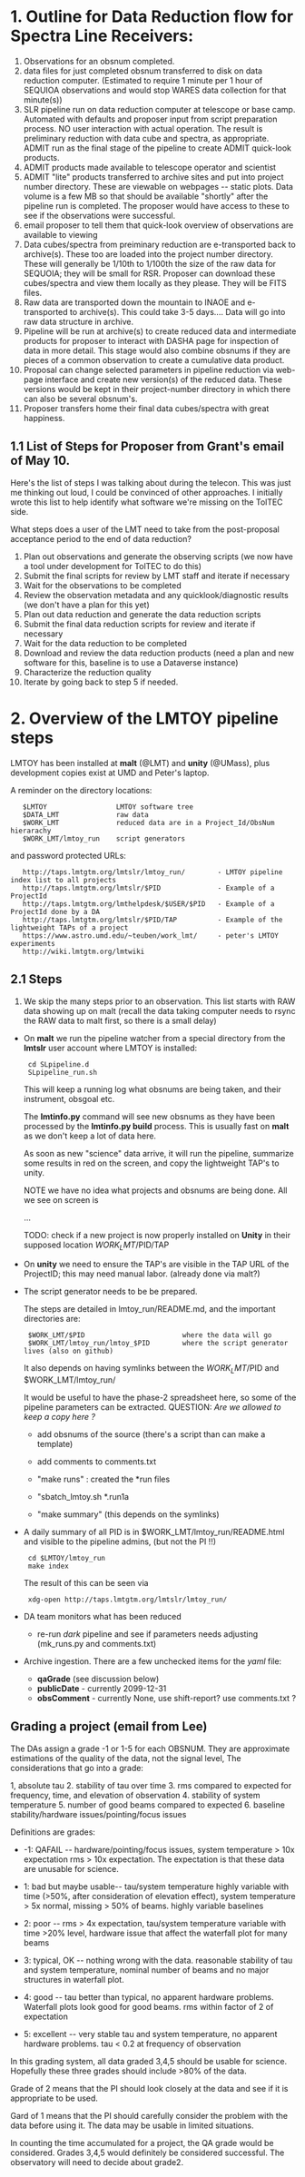 # 1. Outline for Data Reduction flow for Spectra Line Receivers:

1. Observations for an obsnum completed.
2. data files for just completed obsnum transferred to disk on data reduction
      computer. (Estimated to require 1 minute per 1 hour of SEQUIOA observations and
      would stop WARES data collection for that minute(s))
3. SLR pipeline run on data reduction computer at telescope or base camp. Automated
      with defaults and proposer input from script preparation process. NO user interaction
      with actual operation. The result is preliminary reduction with data cube and spectra,
      as appropriate. ADMIT run as the final stage of the pipeline to create ADMIT quick-look
      products.
4. ADMIT products made available to telescope operator and scientist
5. ADMIT "lite" products transferred to archive sites and put into project number directory. These
      are viewable on webpages -- static plots. Data volume is a few MB so that should be available
      "shortly" after the pipeline run is completed. The proposer would have access to these 
      to see if the observations were successful.
6. email proposer to tell them that quick-look overview of observations are available to viewing
7. Data cubes/spectra from preiminary reduction are e-transported back to archive(s). These too
      are loaded into the project number directory. These will generally be 1/10th to 1/100th the
      size of the raw data for SEQUOIA; they will be small for RSR. Proposer can download these
      cubes/spectra and view them locally as they please. They will be FITS files.
8. Raw data are transported down the mountain to INAOE and e-transported to archive(s). This could
      take 3-5 days.... Data will go into raw data structure in archive.
9. Pipeline will be run at archive(s) to create reduced data and intermediate products for proposer
      to interact with DASHA page for inspection of data in more detail. This stage would also combine
      obsnums if they are pieces of a common observation to create a cumulative data product.
10. Proposal can change selected parameters in pipeline reduction via web-page interface and create
      new version(s) of the reduced data. These versions would be kept in their project-number directory
      in which there can also be several obsnum's.
11. Proposer transfers home their final data cubes/spectra with great happiness.


## 1.1 List of Steps for Proposer from Grant's email of May 10.

Here's the list of steps I was talking about during the telecon.  This
was just me thinking out loud, I could be convinced of other
approaches.  I initially wrote this list to help identify what
software we're missing on the TolTEC side.

What steps does a user of the LMT need to take from the post-proposal acceptance period to the end of data reduction?

1. Plan out observations and generate the observing scripts (we now have a tool under development for TolTEC to do this)
2. Submit the final scripts for review by LMT staff and iterate if necessary 
3. Wait for the observations to be completed
4. Review the observation metadata and any quicklook/diagnostic results (we don't have a plan for this yet)
5. Plan out data reduction and generate the data reduction scripts 
6. Submit the final data reduction scripts for review and iterate if necessary 
7. Wait for the data reduction to be completed
8. Download and review the data reduction products (need a plan and new software for this, baseline is to use a Dataverse instance)
9. Characterize the reduction quality 
10. Iterate by going back to step 5 if needed.


# 2. Overview of the LMTOY pipeline steps

LMTOY has been installed at **malt** (@LMT) and **unity** (@UMass), plus development copies
exist at UMD and Peter's laptop.

A reminder on the directory locations:

       $LMTOY                 LMTOY software tree
       $DATA_LMT              raw data
       $WORK_LMT              reduced data are in a Project_Id/ObsNum hierarachy
       $WORK_LMT/lmtoy_run    script generators

and password protected URLs:

       http://taps.lmtgtm.org/lmtslr/lmtoy_run/        - LMTOY pipeline index list to all projects
       http://taps.lmtgtm.org/lmtslr/$PID              - Example of a ProjectId
       http://taps.lmtgtm.org/lmthelpdesk/$USER/$PID   - Example of a ProjectId done by a DA
       http://taps.lmtgtm.org/lmtslr/$PID/TAP          - Example of the lightweight TAPs of a project
       https://www.astro.umd.edu/~teuben/work_lmt/     - peter's LMTOY experiments
       http://wiki.lmtgtm.org/lmtwiki

## 2.1 Steps

1. We skip the many steps prior to an observation. This list starts with RAW data showing up on malt
  (recall the data taking computer needs to rsync the RAW data to malt first, so there is a small
   delay)
      
* On **malt** we run the pipeline watcher from a special directory from the **lmtslr** user account
  where LMTOY is installed:

       cd SLpipeline.d
       SLpipeline_run.sh

  This will keep a running log what obsnums are being taken, and their instrument, obsgoal etc.

  The **lmtinfo.py** command will see new obsnums as they have been processed by the **lmtinfo.py build**
  process. This is usually fast on **malt** as we don't keep a lot of data here.

  As soon as new "science" data arrive, it will run the pipeline, summarize some results in red
  on the screen, and copy the lightweight TAP's to unity.
 
  NOTE we have no idea what projects and obsnums are being done. All we see on screen is

  ...

  TODO: check if a new project is now properly installed on **Unity** in their supposed location
  $WORK_LMT/$PID/TAP 


* On **unity** we need to ensure the TAP's are visible in the TAP URL of the ProjectID; this may
  need manual labor. (already done via malt?)

* The script generator needs to be be prepared.

  The steps are detailed in lmtoy_run/README.md, and the important directories are:
  
       $WORK_LMT/$PID                        where the data will go
       $WORK_LMT/lmtoy_run/lmtoy_$PID        where the script generator lives (also on github)

  It also depends on having symlinks between the $WORK_LMT/$PID and $WORK_LMT/lmtoy_run/

  It would be useful to have the phase-2 spreadsheet here, so some of the pipeline parameters
  can be extracted. QUESTION: *Are we allowed to keep a copy here ?*

  - add obsnums of the source (there's a script than can make a template)

  - add comments to comments.txt

  - "make runs" : created the *run files

  - "sbatch_lmtoy.sh *.run1a

  - "make summary"    (this depends on the symlinks)

* A daily summary of all PID is in $WORK_LMT/lmtoy_run/README.html and visible to the pipeline admins,
  (but not the PI !!)

       cd $LMTOY/lmtoy_run
       make index

  The result of this can be seen via

       xdg-open http://taps.lmtgtm.org/lmtslr/lmtoy_run/

* DA team monitors what has been reduced
  - re-run *dark* pipeline and see if parameters needs adjusting (mk_runs.py and comments.txt)
  
   

* Archive ingestion. There are a  few unchecked items for the *yaml* file:
  - **qaGrade**  (see discussion below)
  - **publicDate**   - currently 2099-12-31
  - **obsComment**   - currently None, use shift-report? use comments.txt ?


## Grading a project (email from Lee)

The DAs assign a grade -1 or 1-5 for each OBSNUM. They are approximate
estimations of the quality of the data, not the signal level, The considerations
that go into a grade:

1, absolute tau
2. stability of tau over time
3. rms compared to expected for frequency, time, and elevation of observation
4. stability of system temperature
5. number of good beams compared to expected
6. baseline stability/hardware issues/pointing/focus issues

Definitions are grades:

* -1: QAFAIL -- hardware/pointing/focus issues, system temperature >
  10x expectation rms > 10x expectation. The expectation is that these
  data are unusable for science.

* 1: bad but maybe usable-- tau/system temperature highly variable with
  time (>50%, after consideration of elevation effect), system
  temperature > 5x normal, missing > 50% of beams. highly variable
  baselines

* 2: poor -- rms > 4x expectation, tau/system temperature variable with
  time >20% level, hardware issue that affect the waterfall plot for
  many beams

* 3: typical, OK -- nothing wrong with the data. reasonable stability
  of tau and system temperature, nominal number of beams and no major
  structures in waterfall plot.

* 4: good -- tau better than typical, no apparent hardware
  problems. Waterfall plots look good for good beams. rms within
  factor of 2 of expectation

* 5: excellent -- very stable tau and system temperature, no apparent
  hardware problems. tau < 0.2 at frequency of observation

In this grading system, all data graded 3,4,5 should be usable for science.
Hopefully these three grades should include >80% of the data.

Grade of 2 means that the PI should look closely at the data and see if
it is appropriate to be used.

Gard of 1 means that the PI should carefully consider the problem with the
data before using it. The data may be usable in limited situations.

In counting the time accumulated for a project, the QA grade would be considered.
Grades 3,4,5 would definitely be considered successful. The observatory will
need to decide about grade2.
